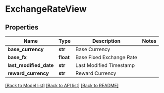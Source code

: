 # ExchangeRateView

## Properties
Name | Type | Description | Notes
------------ | ------------- | ------------- | -------------
**base_currency** | **str** | Base Currency | 
**base_fx** | **float** | Base Fixed Exchange Rate | 
**last_modified_date** | **str** | Last Modified Timestamp | 
**reward_currency** | **str** | Reward Currency | 

[[Back to Model list]](../README.md#documentation-for-models) [[Back to API list]](../README.md#documentation-for-api-endpoints) [[Back to README]](../README.md)


